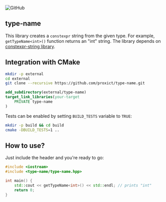 ![GitHub](https://img.shields.io/github/license/proxict/type-name)

type-name
---------

This library creates a `constexpr` string from the given type. For example, `getTypeName<int>()` function returns an "int" string.
The library depends on [constexpr-string library](https://github.com/proxict/constexpr-string).

Integration with CMake
----------------------------
```bash
mkdir -p external
cd external
git clone --recursive https://github.com/proxict/type-name.git
```

```cmake
add_subdirectory(external/type-name)
target_link_libraries(your-target
    PRIVATE type-name
)
```

Tests can be enabled by setting `BUILD_TESTS` variable to `TRUE`:
```bash
mkdir -p build && cd build
cmake -DBUILD_TESTS=1 ..
```

How to use?
-----------
Just include the header and you're ready to go:
```c++
#include <iostream>
#include <type-name/type-name.hpp>

int main() {
    std::cout << getTypeName<int>() << std::endl; // prints "int"
    return 0;
}
```
